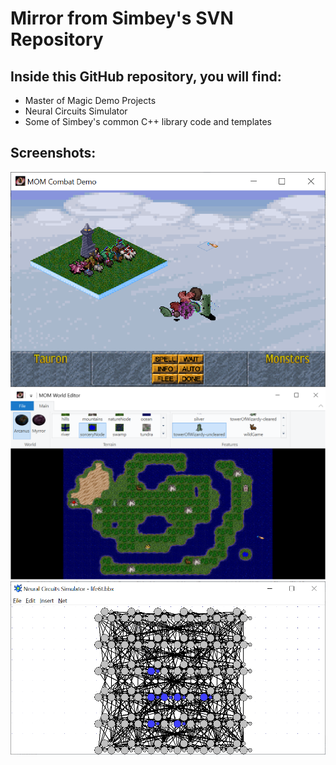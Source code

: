 # Mirror from Simbey's SVN Repository
## Inside this GitHub repository, you will find:
* Master of Magic Demo Projects
* Neural Circuits Simulator
* Some of Simbey's common C++ library code and templates
## Screenshots:
![MOM Combat Demo](screenshots/MOMCombatDemo.png)
![MOM World Editor](screenshots/MOMWorldEditor.png)
![Neural Circuits](screenshots/NeuralCircuits.png)
